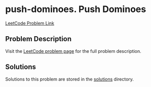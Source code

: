 # push-dominoes. Push Dominoes

[LeetCode Problem Link](https://leetcode.com/problems/push_dominoes/)

## Problem Description

Visit the [LeetCode problem page](https://leetcode.com/problems/push_dominoes/) for the full problem description.

## Solutions

Solutions to this problem are stored in the [solutions](./solutions) directory.
